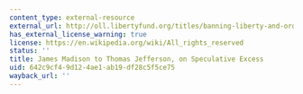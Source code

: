 ```yaml
---
content_type: external-resource
external_url: http://oll.libertyfund.org/titles/banning-liberty-and-order-the-first-american-party-struggle#lf0464_head_107
has_external_license_warning: true
license: https://en.wikipedia.org/wiki/All_rights_reserved
status: ''
title: James Madison to Thomas Jefferson, on Speculative Excess
uid: 642c9cf4-9d12-4ae1-ab19-df28c5f5ce75
wayback_url: ''
---
```

